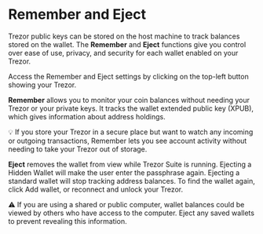 # Remember and Eject

Trezor public keys can be stored on the host machine to track balances stored on the wallet. The **Remember** and **Eject** functions give you control over ease of use, privacy, and security for each wallet enabled on your Trezor.

Access the Remember and Eject settings by clicking on the top-left button showing your Trezor. &#x20;

**Remember** allows you to monitor your coin balances without needing your Trezor or your private keys. It tracks the wallet extended public key (XPUB), which gives information about address holdings.&#x20;

💡 If you store your Trezor in a secure place but want to watch any incoming or outgoing transactions, Remember lets you see account activity without needing to take your Trezor out of storage.&#x20;

**Eject** removes the wallet from view while Trezor Suite is running. Ejecting a Hidden Wallet will make the user enter the passphrase again. Ejecting a standard wallet will stop tracking address balances. To find the wallet again, click Add wallet, or reconnect and unlock your Trezor.&#x20;

⚠️ If you are using a shared or public computer, wallet balances could be viewed by others who have access to the computer. Eject any saved wallets to prevent revealing this information.

